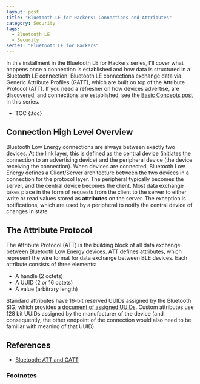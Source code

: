 ```yaml
---
layout: post
title: "Bluetooth LE for Hackers: Connections and Attributes"
category: Security
tags:
  - Bluetooth LE
  - Security
series: "Bluetooth LE for Hackers"
---
```


In this installment in the Bluetooth LE for Hackers series, I'll cover what
happens once a connection is established and how data is structured in a
Bluetooth LE connection.  Bluetooth LE connections exchange data via Generic
Attribute Profiles (GATT), which are built on top of the Attribute Protocol
(ATT).  If you need a refresher on how devices advertise, are discovered, and
connections are established, see the [Basic Concepts post](NOPUBLISH) in this series.

<!--more-->

* TOC
{:toc}

## Connection High Level Overview ##

Bluetooth Low Energy connections are always between exactly two devices.  At the
link layer, this is defined as the central device (initiates the connection to
an advertising device) and the peripheral device (the device receiving the
connection).  When devices are connected, Bluetooth Low Energy defines a
Client/Server architecture between the two devices in a connection for the
protocol layer.  The peripheral typically becomes the server, and the central
device becomes the client.  Most data exchange takes place in the form of
requests from the client to the server to either write or read values stored as
**attributes** on the server.  The exception is notifications, which are used by
a peripheral to notify the central device of changes in state.

## The Attribute Protocol ##

The Attribute Protocol (ATT) is the building block of all data exchange between
Bluetooth Low Energy devices.  ATT defines attributes, which represent the wire
format for data exchange between BLE devices.  Each attribute consists of three
elements:

* A handle (2 octets)
* A UUID (2 or 16 octets)
* A value (arbitrary length)

Standard attributes have 16-bit reserved UUIDs assigned by the Bluetooth SIG,
which provides a [document of assigned UUIDs](NOPUBLISH).  Custom attributes use
128 bit UUIDs assigned by the manufacturer of the device (and consequently, the
other endpoint of the connection would also need to be familiar with meaning of
that UUID).

## References ##

* [Bluetooth: ATT and GATT](https://epxx.co/artigos/bluetooth_gatt.html)

### Footnotes ###
